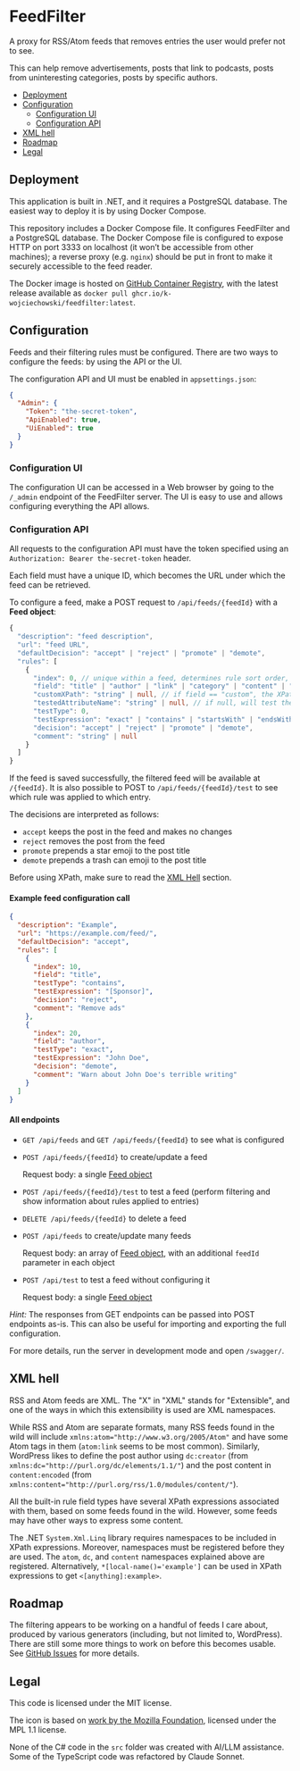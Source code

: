 # FeedFilter

A proxy for RSS/Atom feeds that removes entries the user would prefer not to see.

This can help remove advertisements, posts that link to podcasts, posts from uninteresting categories, posts by specific authors.

* [Deployment](#deployment)
* [Configuration](#configuration)
  * [Configuration UI](#configuration-ui)
  * [Configuration API](#configuration-api)
* [XML hell](#xml-hell)
* [Roadmap](#roadmap)
* [Legal](#legal)

## Deployment

This application is built in .NET, and it requires a PostgreSQL database. The easiest way to deploy it is by using Docker Compose.

This repository includes a Docker Compose file. It configures FeedFilter and a PostgreSQL database. The Docker Compose file is configured to expose HTTP on port 3333 on localhost (it won’t be accessible from other machines); a reverse proxy (e.g. `nginx`) should be put in front to make it securely accessible to the feed reader.

The Docker image is hosted on [GitHub Container Registry](https://github.com/K-Wojciechowski/FeedFilter/pkgs/container/feedfilter), with the latest release available as `docker pull ghcr.io/k-wojciechowski/feedfilter:latest`.

## Configuration

Feeds and their filtering rules must be configured. There are two ways to configure the feeds: by using the API or the UI.

The configuration API and UI must be enabled in `appsettings.json`:

```json
{
  "Admin": {
    "Token": "the-secret-token",
    "ApiEnabled": true,
    "UiEnabled": true
  }
}
```

### Configuration UI

The configuration UI can be accessed in a Web browser by going to the `/_admin` endpoint of the FeedFilter server. The UI is easy to use and allows configuring everything the API allows.

### Configuration API

All requests to the configuration API must have the token specified using an `Authorization: Bearer the-secret-token` header.

Each field must have a unique ID, which becomes the URL under which the feed can be retrieved.

<span id="feed-object"></span>

To configure a feed, make a POST request to `/api/feeds/{feedId}` with a **Feed object**:

```typescript
{
  "description": "feed description",
  "url": "feed URL",
  "defaultDecision": "accept" | "reject" | "promote" | "demote",
  "rules": [
    {
      "index": 0, // unique within a feed, determines rule sort order, first rule to match wins
      "field": "title" | "author" | "link" | "category" | "content" | "custom",
      "customXPath": "string" | null, // if field == "custom", the XPath of the element to test
      "testedAttributeName": "string" | null, // if null, will test the field contents
      "testType": 0,
      "testExpression": "exact" | "contains" | "startsWith" | "endsWith" | "regex", // regex is case-insensitive, remaining types are case-sensitive
      "decision": "accept" | "reject" | "promote" | "demote",
      "comment": "string" | null
    }
  ]
}
```

If the feed is saved successfully, the filtered feed will be available at `/{feedId}`. It is also possible to POST to `/api/feeds/{feedId}/test` to see which rule was applied to which entry.

The decisions are interpreted as follows:

* `accept` keeps the post in the feed and makes no changes
* `reject` removes the post from the feed
* `promote` prepends a star emoji to the post title
* `demote` prepends a trash can emoji to the post title

Before using XPath, make sure to read the [XML Hell](#xml-hell) section.

#### Example feed configuration call

```json
{
  "description": "Example",
  "url": "https://example.com/feed/",
  "defaultDecision": "accept",
  "rules": [
    {
      "index": 10,
      "field": "title",
      "testType": "contains",
      "testExpression": "[Sponsor]",
      "decision": "reject",
      "comment": "Remove ads"
    },
    {
      "index": 20,
      "field": "author",
      "testType": "exact",
      "testExpression": "John Doe",
      "decision": "demote",
      "comment": "Warn about John Doe's terrible writing"
    }
  ]
}
```

#### All endpoints

* `GET /api/feeds` and `GET /api/feeds/{feedId}` to see what is configured

* `POST /api/feeds/{feedId}` to create/update a feed

   Request body: a single [Feed object](#feed-object)
* `POST /api/feeds/{feedId}/test` to test a feed (perform filtering and show information about rules applied to entries)
* `DELETE /api/feeds/{feedId}` to delete a feed
* `POST /api/feeds` to create/update many feeds

   Request body: an array of [Feed object](#feed-object), with an additional `feedId` parameter in each object
* `POST /api/test` to test a feed without configuring it

   Request body: a single [Feed object](#feed-object)

*Hint:* The responses from GET endpoints can be passed into POST endpoints as-is. This can also be useful for importing and exporting the full configuration.

For more details, run the server in development mode and open `/swagger/`.

## XML hell

RSS and Atom feeds are XML. The "X" in "XML" stands for "Extensible", and one of the ways in which this extensibility is used are XML namespaces.

While RSS and Atom are separate formats, many RSS feeds found in the wild will include `xmlns:atom="http://www.w3.org/2005/Atom"` and have some Atom tags in them (`atom:link` seems to be most common). Similarly, WordPress likes to define the post author using `dc:creator` (from `xmlns:dc="http://purl.org/dc/elements/1.1/"`) and the post content in `content:encoded` (from `xmlns:content="http://purl.org/rss/1.0/modules/content/"`).

All the built-in rule field types have several XPath expressions associated with them, based on some feeds found in the wild. However, some feeds may have other ways to express some content.

The .NET `System.Xml.Linq` library requires namespaces to be included in XPath expressions. Moreover, namespaces must be registered before they are used. The `atom`, `dc`, and `content` namespaces explained above are registered. Alternatively, `*[local-name()='example']` can be used in XPath expressions to get `<[anything]:example>`.

## Roadmap

The filtering appears to be working on a handful of feeds I care about, produced by various generators (including, but not limited to, WordPress). There are still some more things to work on before this becomes usable. See [GitHub Issues](https://github.com/K-Wojciechowski/FeedFilter/issues) for more details.

## Legal

This code is licensed under the MIT license.

The icon is based on [work by the Mozilla Foundation](https://commons.wikimedia.org/wiki/File:Feed-icon.svg), licensed under the MPL 1.1 license.

None of the C# code in the `src` folder was created with AI/LLM assistance. Some of the TypeScript code was refactored by Claude Sonnet.
